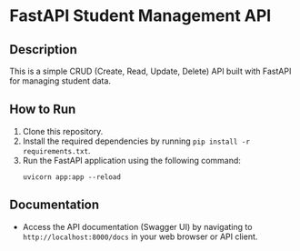 

# FastAPI Student Management API

## Description

This is a simple CRUD (Create, Read, Update, Delete) API built with FastAPI for managing student data.

## How to Run

1. Clone this repository.
2. Install the required dependencies by running `pip install -r requirements.txt`.
3. Run the FastAPI application using the following command:
   ```
   uvicorn app:app --reload
   ```

## Documentation

- Access the API documentation (Swagger UI) by navigating to `http://localhost:8000/docs` in your web browser or API client.

